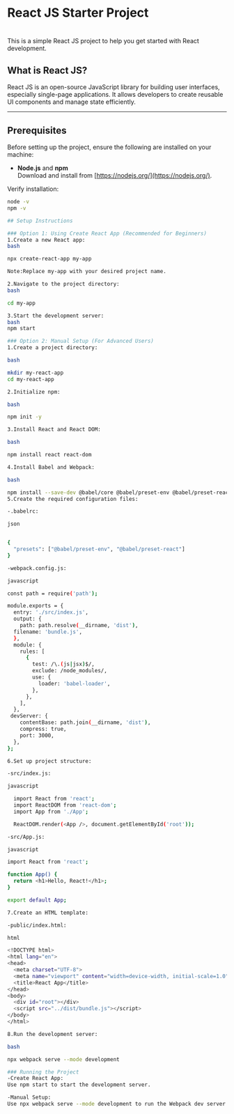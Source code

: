 # React JS Starter Project<h1>

This is a simple React JS project to help you get started with React development.

## What is React JS?
React JS is an open-source JavaScript library for building user interfaces, especially single-page applications. It allows developers to create reusable UI components and manage state efficiently.

______________________________________________________________________________________________________________________

## Prerequisites
Before setting up the project, ensure the following are installed on your machine:
- **Node.js** and **npm**  
  Download and install from [https://nodejs.org/](https://nodejs.org/).

Verify installation:
  ```bash
  node -v
  npm -v

## Setup Instructions

### Option 1: Using Create React App (Recommended for Beginners)
1.Create a new React app:
  bash

  npx create-react-app my-app

Note:Replace my-app with your desired project name.

2.Navigate to the project directory:
  bash

  cd my-app

3.Start the development server:
  bash
  npm start

### Option 2: Manual Setup (For Advanced Users)
1.Create a project directory:

  bash

  mkdir my-react-app
  cd my-react-app
  
2.Initialize npm:

  bash

  npm init -y

3.Install React and React DOM:

  bash

  npm install react react-dom

4.Install Babel and Webpack:

  bash

  npm install --save-dev @babel/core @babel/preset-env @babel/preset-react babel-loader webpack webpack-cli webpack-dev-server
5.Create the required configuration files:

-.babelrc:

  json


  {
    "presets": ["@babel/preset-env", "@babel/preset-react"]
  }

-webpack.config.js:

  javascript

  const path = require('path');

  module.exports = {
    entry: './src/index.js',
    output: {
      path: path.resolve(__dirname, 'dist'),
    filename: 'bundle.js',
    },
    module: {
      rules: [
        {
          test: /\.(js|jsx)$/,
          exclude: /node_modules/,
          use: {
            loader: 'babel-loader',
          },
        },
      ],
    },
   devServer: {
      contentBase: path.join(__dirname, 'dist'),
      compress: true,
      port: 3000,
    },
  };

6.Set up project structure:

-src/index.js:

  javascript

    import React from 'react';
    import ReactDOM from 'react-dom';
    import App from './App';

    ReactDOM.render(<App />, document.getElementById('root'));

-src/App.js:

  javascript
  
  import React from 'react';

  function App() {
    return <h1>Hello, React!</h1>;
  }

  export default App;

7.Create an HTML template:

-public/index.html:

html

  <!DOCTYPE html>
  <html lang="en">
  <head>
    <meta charset="UTF-8">
    <meta name="viewport" content="width=device-width, initial-scale=1.0">
    <title>React App</title>
  </head>
  <body>
    <div id="root"></div>
    <script src="../dist/bundle.js"></script>
  </body>
  </html>

8.Run the development server:

  bash

  npx webpack serve --mode development

### Running the Project
-Create React App:
Use npm start to start the development server.

-Manual Setup:
Use npx webpack serve --mode development to run the Webpack dev server.